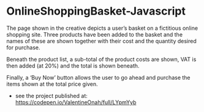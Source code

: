 # OnlineShoppingBasket-Javascript

The page shown in the creative depicts a user’s basket on a fictitious online shopping site. Three products have been added to the basket and the names of these are shown together with their cost and the quantity desired for purchase. 

Beneath the product list, a sub-total of the product costs are shown, VAT is then added (at 20%) and the total is shown beneath. 

Finally, a ‘Buy Now’ button allows the user to go ahead and purchase the items shown at the total price given.
- see the project published at: https://codepen.io/ValentineOnah/full/LYpmYyb
